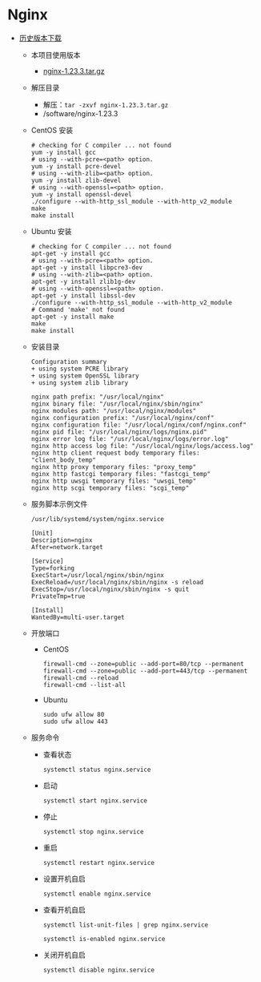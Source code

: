 # Nginx

- [历史版本下载](https://nginx.org/download/)
    - 本项目使用版本
        - [nginx-1.23.3.tar.gz](https://nginx.org/download/nginx-1.23.3.tar.gz)
    - 解压目录
        - 解压：`tar -zxvf nginx-1.23.3.tar.gz`
        - /software/nginx-1.23.3
    - CentOS 安装
        ```shell
        # checking for C compiler ... not found
        yum -y install gcc
        # using --with-pcre=<path> option.
        yum -y install pcre-devel
        # using --with-zlib=<path> option.
        yum -y install zlib-devel
        # using --with-openssl=<path> option.
        yum -y install openssl-devel
        ./configure --with-http_ssl_module --with-http_v2_module
        make
        make install
        ```
    - Ubuntu 安装
        ```shell
        # checking for C compiler ... not found
        apt-get -y install gcc
        # using --with-pcre=<path> option.
        apt-get -y install libpcre3-dev
        # using --with-zlib=<path> option.
        apt-get -y install zlib1g-dev
        # using --with-openssl=<path> option.
        apt-get -y install libssl-dev
        ./configure --with-http_ssl_module --with-http_v2_module
        # Command 'make' not found
        apt-get -y install make
        make
        make install
        ```
    - 安装目录
        ```shell
        Configuration summary
        + using system PCRE library
        + using system OpenSSL library
        + using system zlib library
        
        nginx path prefix: "/usr/local/nginx"
        nginx binary file: "/usr/local/nginx/sbin/nginx"
        nginx modules path: "/usr/local/nginx/modules"
        nginx configuration prefix: "/usr/local/nginx/conf"
        nginx configuration file: "/usr/local/nginx/conf/nginx.conf"
        nginx pid file: "/usr/local/nginx/logs/nginx.pid"
        nginx error log file: "/usr/local/nginx/logs/error.log"
        nginx http access log file: "/usr/local/nginx/logs/access.log"
        nginx http client request body temporary files: "client_body_temp"
        nginx http proxy temporary files: "proxy_temp"
        nginx http fastcgi temporary files: "fastcgi_temp"
        nginx http uwsgi temporary files: "uwsgi_temp"
        nginx http scgi temporary files: "scgi_temp"
        ```
    - 服务脚本示例文件
        ```shell
        /usr/lib/systemd/system/nginx.service
        ```
        ```shell
        [Unit]
        Description=nginx
        After=network.target
        
        [Service]
        Type=forking
        ExecStart=/usr/local/nginx/sbin/nginx
        ExecReload=/usr/local/nginx/sbin/nginx -s reload
        ExecStop=/usr/local/nginx/sbin/nginx -s quit
        PrivateTmp=true
        
        [Install]
        WantedBy=multi-user.target
        ```
    - 开放端口
        - CentOS
            ```shell
            firewall-cmd --zone=public --add-port=80/tcp --permanent
            firewall-cmd --zone=public --add-port=443/tcp --permanent
            firewall-cmd --reload
            firewall-cmd --list-all
            ```
        - Ubuntu
            ```shell
            sudo ufw allow 80
            sudo ufw allow 443
            ```
    - 服务命令

        - 查看状态
            ```shell
            systemctl status nginx.service
            ```
        - 启动
            ```shell
            systemctl start nginx.service
            ```
        - 停止
            ```shell
            systemctl stop nginx.service
            ```
        - 重启
            ```shell
            systemctl restart nginx.service
            ```
        - 设置开机自启
            ```shell
            systemctl enable nginx.service
            ```
        - 查看开机自启
            ```shell
            systemctl list-unit-files | grep nginx.service
            ```
            ```shell
            systemctl is-enabled nginx.service
            ```
        - 关闭开机自启
            ```shell
            systemctl disable nginx.service
            ```

